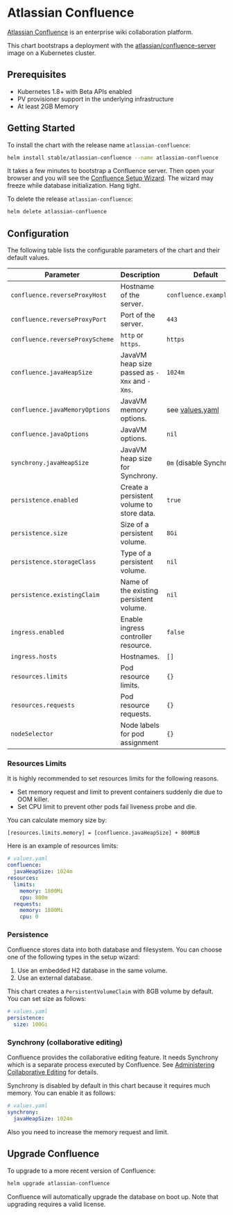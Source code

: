 # Atlassian Confluence

[Atlassian Confluence](https://www.atlassian.com/software/confluence) is an enterprise wiki collaboration platform.

This chart bootstraps a deployment with the [atlassian/confluence-server](https://bitbucket.org/atlassian/docker-atlassian-confluence-server) image on a Kubernetes cluster.


## Prerequisites

- Kubernetes 1.8+ with Beta APIs enabled
- PV provisioner support in the underlying infrastructure
- At least 2GB Memory


## Getting Started

To install the chart with the release name `atlassian-confluence`:

```sh
helm install stable/atlassian-confluence --name atlassian-confluence
```

It takes a few minutes to bootstrap a Confluence server.
Then open your browser and you will see the [Confluence Setup Wizard](https://confluence.atlassian.com/doc/confluence-setup-guide-135691.html).
The wizard may freeze while database initialization. Hang tight.

To delete the release `atlassian-confluence`:

```sh
helm delete atlassian-confluence
```


## Configuration

The following table lists the configurable parameters of the chart and their default values.

Parameter | Description | Default
----------|-------------|--------
`confluence.reverseProxyHost` | Hostname of the server. | `confluence.example.com`
`confluence.reverseProxyPort` | Port of the server. | `443`
`confluence.reverseProxyScheme` | `http` or `https`. | `https`
`confluence.javaHeapSize` | JavaVM heap size passed as `-Xmx` and `-Xms`. | `1024m`
`confluence.javaMemoryOptions` | JavaVM memory options. | see [values.yaml](values.yaml)
`confluence.javaOptions` | JavaVM options. | `nil`
`synchrony.javaHeapSize` | JavaVM heap size for Synchrony. | `0m` (disable Synchrony)
`persistence.enabled` | Create a persistent volume to store data. | `true`
`persistence.size` | Size of a persistent volume. | `8Gi`
`persistence.storageClass` | Type of a persistent volume. | `nil`
`persistence.existingClaim` | Name of the existing persistent volume. | `nil`
`ingress.enabled` |	Enable ingress controller resource.	| `false`
`ingress.hosts`	| Hostnames. | `[]`
`resources.limits` | Pod resource limits. | `{}`
`resources.requests` | Pod resource requests. | `{}`
`nodeSelector` | Node labels for pod assignment | `{}`


### Resources Limits

It is highly recommended to set resources limits for the following reasons.

- Set memory request and limit to prevent containers suddenly die due to OOM killer.
- Set CPU limit to prevent other pods fail liveness probe and die.

You can calculate memory size by:

```
[resources.limits.memory] = [confluence.javaHeapSize] + 800MiB
```

Here is an example of resources limits:

```yaml
# values.yaml
confluence:
  javaHeapSize: 1024m
resources:
  limits:
    memory: 1800Mi
    cpu: 800m
  requests:
    memory: 1800Mi
    cpu: 0
```


### Persistence

Confluence stores data into both database and filesystem.
You can choose one of the following types in the setup wizard:

1. Use an embedded H2 database in the same volume.
1. Use an external database.

This chart creates a `PersistentVolumeClaim` with 8GB volume by default.
You can set size as follows:

```yaml
# values.yaml
persistence:
  size: 100Gi
```


### Synchrony (collaborative editing)

Confluence provides the collaborative editing feature.
It needs Synchrony which is a separate process executed by Confluence.
See [Administering Collaborative Editing](https://confluence.atlassian.com/doc/administering-collaborative-editing-858772086.html) for details.

Synchrony is disabled by default in this chart because it requires much memory.
You can enable it as follows:

```yaml
# values.yaml
synchrony:
  javaHeapSize: 1024m
```

Also you need to increase the memory request and limit.


## Upgrade Confluence

To upgrade to a more recent version of Confluence:

```sh
helm upgrade atlassian-confluence
```

Confluence will automatically upgrade the database on boot up.
Note that upgrading requires a valid license.

